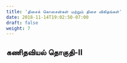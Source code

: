 ```yaml
---
title: 'திசைக் கொசைன்கள் மற்றும் திசை விகிதங்கள்'
date: 2018-11-14T19:02:50-07:00
draft: false
weight: 7
---
```




## கணிதவியல் தொகுதி-II